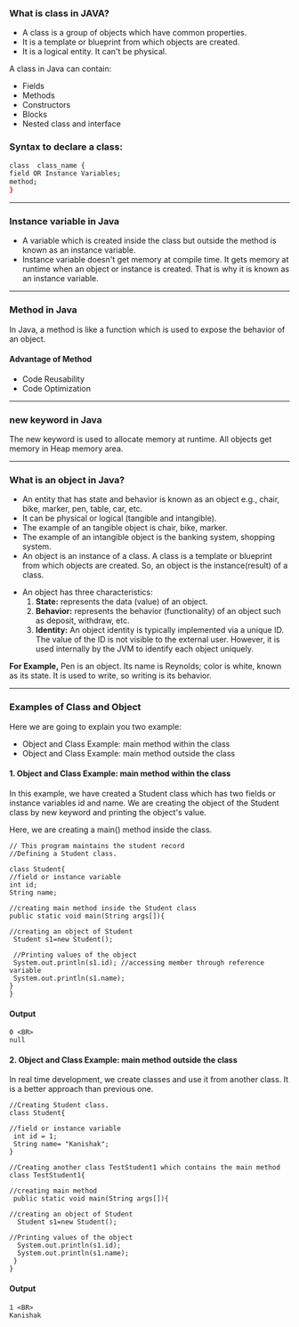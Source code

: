 ### What is class in JAVA?
- A class is a group of objects which have common properties.
- It is a template or blueprint from which objects are created. 
- It is a logical entity. It can't be physical.

A class in Java can contain:
- Fields
- Methods
- Constructors
- Blocks
- Nested class and interface

### Syntax to declare a class:
```sh
class  class_name {
field OR Instance Variables;
method;
}
```
---

### Instance variable in Java
- A variable which is created inside the class but outside the method is known as an instance variable. 
- Instance variable doesn't get memory at compile time. It gets memory at runtime when an object or instance is created. That is why it is known as an instance variable.

---

### Method in Java
In Java, a method is like a function which is used to expose the behavior of an object.

#### Advantage of Method
- Code Reusability
- Code Optimization

---

### new keyword in Java
The new keyword is used to allocate memory at runtime. All objects get memory in Heap memory area.

---

### What is an object in Java?
- An entity that has state and behavior is known as an object e.g., chair, bike, marker, pen, table, car, etc. 
- It can be physical or logical (tangible and intangible). 
- The example of an tangible object is chair, bike, marker.
- The example of an intangible object is the banking system, shopping system.
- An object is an instance of a class. A class is a template or blueprint from which objects are created. So, an object is the instance(result) of a class.
* An object has three characteristics:
 	1. **State:** represents the data (value) of an object.
	2. **Behavior:** represents the behavior (functionality) of an object such as deposit, withdraw, etc.
	3. **Identity:** An object identity is typically implemented via a unique ID. The value of the ID is not visible to the external user. However, it is used internally by 	  the JVM to identify each object uniquely.
	
 **For Example,** Pen is an object. Its name is Reynolds; color is white, known as its state. It is used to write, so writing is its behavior.
 
 ---
 
 ### Examples of Class and Object
 Here we are going to explain you two example:
 - Object and Class Example: main method within the class
 - Object and Class Example: main method outside the class
 
 #### 1. Object and Class Example: main method within the class
 In this example, we have created a Student class which has two fields or instance variables id and name. We are creating the object of the Student class by new keyword and printing the object's value.

Here, we are creating a main() method inside the class.
 
 ```
// This program maintains the student record
//Defining a Student class.  

class Student{  
 //field or instance variable  
 int id; 
 String name;  
 
 //creating main method inside the Student class  
 public static void main(String args[]){ 
 
 //creating an object of Student  
  Student s1=new Student();
  
  //Printing values of the object  
  System.out.println(s1.id); //accessing member through reference variable  
  System.out.println(s1.name);  
 }  
}  

```
#### Output

```
0 <BR>
null

```

#### 2. Object and Class Example: main method outside the class

In real time development, we create classes and use it from another class. It is a better approach than previous one.

``` 
//Creating Student class.  
class Student{ 

//field or instance variable 
 int id = 1;  
 String name= "Kanishak";  
}  

//Creating another class TestStudent1 which contains the main method  
class TestStudent1{

//creating main method 
 public static void main(String args[]){ 
 
//creating an object of Student  
  Student s1=new Student();  

//Printing values of the object 
  System.out.println(s1.id);  
  System.out.println(s1.name);  
 }  
}  

```

#### Output

```
1 <BR>
Kanishak

```
